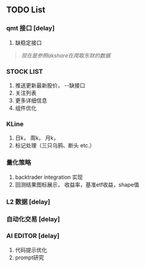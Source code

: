 ## TODO List

### qmt 接口 [delay]
1. 缺稳定接口
> _现在是参照akshare在爬取东财的数据_

### STOCK LIST 
1. 推送更新最新股价， --缺接口
2. 关注列表
3. 更多详细信息
4. 组件优化

### KLine
1. 日k， 周k， 月k，
2. 标记处理（三只乌鸦、断头 etc.）

### 量化策略
1. backtrader integration 实现
2. 回测结果图标展示， 收益率，基准etf收益，shape值

### L2 数据 [delay]

### 自动化交易 [delay]

### AI EDITOR [delay]
1. 代码提示优化
2. prompt研究